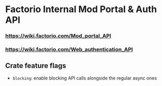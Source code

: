 # Factorio Internal Mod Portal & Auth API

### https://wiki.factorio.com/Mod_portal_API
### https://wiki.factorio.com/Web_authentication_API

## Crate feature flags

- `blocking`: enable blocking API calls alongside the regular async ones
